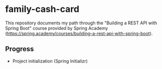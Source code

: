 # family-cash-card
This repository documents my path through the "Building a REST API with Spring Boot" course provided by Spring Academy (https://spring.academy/courses/building-a-rest-api-with-spring-boot).

## Progress
- Project initialization (Spring Initializr)
